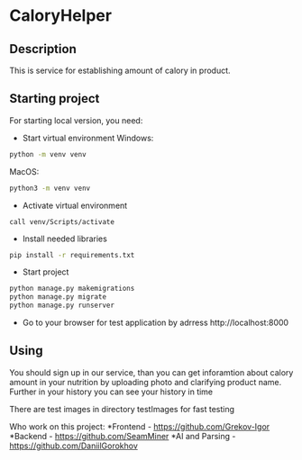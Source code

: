 # CaloryHelper

## Description

This is service for establishing amount of calory in product.

## Starting project

For starting local version, you need:

* Start virtual environment
Windows:
```bash
python -m venv venv
```
MacOS:
```bash
python3 -m venv venv
```

* Activate virtual environment
```
call venv/Scripts/activate
```

* Install needed libraries
```bash
pip install -r requirements.txt
```

* Start project
```bash
python manage.py makemigrations
python manage.py migrate
python manage.py runserver
```

* Go to your browser for test application by adrress http://localhost:8000

## Using

You should sign up in our service, than you can get inforamtion about calory amount in your nutrition by uploading photo and clarifying product name. Further in your history you can see your history in time


There are test images in directory testImages for fast testing


Who work on this project:
*Frontend - https://github.com/Grekov-Igor
*Backend - https://github.com/SeamMiner
*AI and Parsing - https://github.com/DaniilGorokhov

